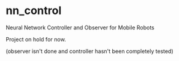 # nn_control
Neural Network Controller and Observer for Mobile Robots

Project on hold for now.

(observer isn't done and controller hasn't been completely tested)
